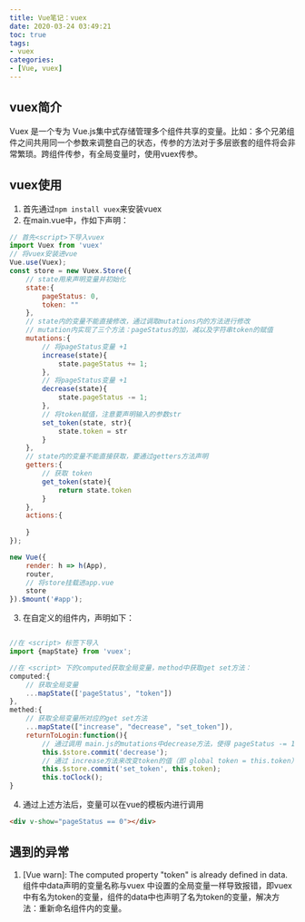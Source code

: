 ```yaml
---
title: Vue笔记：vuex
date: 2020-03-24 03:49:21
toc: true
tags:
- vuex
categories:
- [Vue, vuex]
---
```

## vuex简介
Vuex 是一个专为 Vue.js集中式存储管理多个组件共享的变量。比如：多个兄弟组件之间共用同一个参数来调整自己的状态，传参的方法对于多层嵌套的组件将会非常繁琐。跨组件传参，有全局变量时，使用vuex传参。
<!-- more -->
## vuex使用
1. 首先通过`npm install vuex`来安装vuex
2. 在main.vue中，作如下声明：
```javascript
// 首先<script>下导入vuex
import Vuex from 'vuex'
// 将vuex安装进vue
Vue.use(Vuex);
const store = new Vuex.Store({
    // state用来声明变量并初始化
    state:{
        pageStatus: 0,
        token: ""
    },
    // state内的变量不能直接修改，通过调取mutations内的方法进行修改
    // mutation内实现了三个方法：pageStatus的加，减以及字符串token的赋值
    mutations:{
        // 将pageStatus变量 +1
        increase(state){
            state.pageStatus += 1;
        },
        // 将pageStatus变量 +1
        decrease(state){
            state.pageStatus -= 1;
        },
        // 将token赋值，注意要声明输入的参数str
        set_token(state, str){
            state.token = str
        }
    },
    // state内的变量不能直接获取，要通过getters方法声明
    getters:{
        // 获取 token
        get_token(state){
            return state.token
        }
    },
    actions:{
        
    }
});

new Vue({
    render: h => h(App),
    router,
    // 将store挂载进app.vue
    store
}).$mount('#app');
```
3. 在自定义的组件内，声明如下：
``` javascript 首先在computed获取变量,在methed获取变量对应的get set方法

//在 <script> 标签下导入
import {mapState} from 'vuex';

//在 <script> 下的computed获取全局变量，method中获取get set方法：
computed:{
    // 获取全局变量
    ...mapState(['pageStatus', "token"])
},
methed:{
    // 获取全局变量所对应的get set方法
    ...mapState(["increase", "decrease", "set_token"]),
    returnToLogin:function(){
        // 通过调用 main.js的mutations中decrease方法，使得 pageStatus -= 1
        this.$store.commit('decrease');
        // 通过 increase方法来改变token的值（即 global token = this.token）
        this.$store.commit('set_token', this.token);
        this.toClock();
}

```
4. 通过上述方法后，变量可以在vue的模板内进行调用
``` html vue组件的模板内
<div v-show="pageStatus == 0"></div>
```

## 遇到的异常
1.  [Vue warn]: The computed property "token" is already defined in data.
 组件中data声明的变量名称与vuex 中设置的全局变量一样导致报错，即vuex中有名为token的变量，组件的data中也声明了名为token的变量，解决方法：重新命名组件内的变量。


